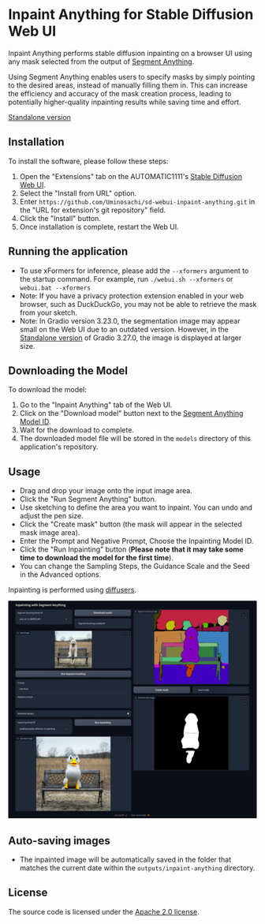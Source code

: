 # Inpaint Anything for Stable Diffusion Web UI

Inpaint Anything performs stable diffusion inpainting on a browser UI using any mask selected from the output of [Segment Anything](https://github.com/facebookresearch/segment-anything).


Using Segment Anything enables users to specify masks by simply pointing to the desired areas, instead of manually filling them in. This can increase the efficiency and accuracy of the mask creation process, leading to potentially higher-quality inpainting results while saving time and effort.

[Standalone version](https://github.com/Uminosachi/inpaint-anything)

## Installation

To install the software, please follow these steps:

1. Open the "Extensions" tab on the AUTOMATIC1111's [Stable Diffusion Web UI](https://github.com/AUTOMATIC1111/stable-diffusion-webui.git).
2. Select the "Install from URL" option.
3. Enter `https://github.com/Uminosachi/sd-webui-inpaint-anything.git` in the "URL for extension's git repository" field.
4. Click the "Install" button.
5. Once installation is complete, restart the Web UI.

## Running the application

* To use xFormers for inference, please add the `--xformers` argument to the startup command. For example, run `./webui.sh --xformers` or `webui.bat --xformers`
* Note: If you have a privacy protection extension enabled in your web browser, such as DuckDuckGo, you may not be able to retrieve the mask from your sketch.
* Note: In Gradio version 3.23.0, the segmentation image may appear small on the Web UI due to an outdated version. However, in the [Standalone version](https://github.com/Uminosachi/inpaint-anything) of Gradio 3.27.0, the image is displayed at larger size.

## Downloading the Model

To download the model:

1. Go to the "Inpaint Anything" tab of the Web UI.
2. Click on the "Download model" button next to the [Segment Anything Model ID](https://github.com/facebookresearch/segment-anything#model-checkpoints).
3. Wait for the download to complete.
4. The downloaded model file will be stored in the `models` directory of this application's repository.

## Usage

* Drag and drop your image onto the input image area.
* Click the "Run Segment Anything" button.
* Use sketching to define the area you want to inpaint. You can undo and adjust the pen size.
* Click the "Create mask" button (the mask will appear in the selected mask image area).
* Enter the Prompt and Negative Prompt, Choose the Inpainting Model ID.
* Click the "Run Inpainting" button (**Please note that it may take some time to download the model for the first time**).
* You can change the Sampling Steps, the Guidance Scale and the Seed in the Advanced options.

Inpainting is performed using [diffusers](https://github.com/huggingface/diffusers).

![UI image](images/inpaint_anything_ui_image_1.png)

## Auto-saving images

* The inpainted image will be automatically saved in the folder that matches the current date within the `outputs/inpaint-anything` directory.

## License

The source code is licensed under the [Apache 2.0 license](LICENSE).